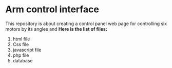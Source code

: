 # Arm control interface

This repository is about creating a control panel web page for controlling six motors by its angles 
and **Here is the list of files:**

1. html file 
2.  Css file
3. javascript file
4. php file  
5. database
